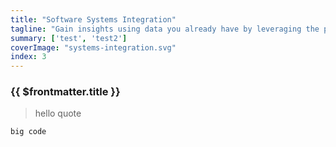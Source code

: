 ```yaml
---
title: "Software Systems Integration"
tagline: "Gain insights using data you already have by leveraging the power of your existing tools."
summary: ['test', 'test2']
coverImage: "systems-integration.svg"
index: 3
---
```

### {{ $frontmatter.title }}

> hello quote

```
big code
```